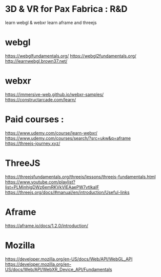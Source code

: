 # 3D & VR for Pax Fabrica : R&D
learn webgl & webxr
learn aframe and threejs

# webgl
https://webglfundamentals.org/
https://webgl2fundamentals.org/
http://learnwebgl.brown37.net/

# webxr
https://immersive-web.github.io/webxr-samples/
https://constructarcade.com/learn/

# Paid courses :
https://www.udemy.com/course/learn-webxr/
https://www.udemy.com/courses/search/?src=ukw&q=aframe
https://threejs-journey.xyz/

# ThreeJS
https://threejsfundamentals.org/threejs/lessons/threejs-fundamentals.html
https://www.youtube.com/playlist?list=PLMinhigDWz6emRKVkVIEAaePW7vtIkaIF
https://threejs.org/docs/#manual/en/introduction/Useful-links

# Aframe
https://aframe.io/docs/1.2.0/introduction/

# Mozilla
https://developer.mozilla.org/en-US/docs/Web/API/WebGL_API
https://developer.mozilla.org/en-US/docs/Web/API/WebXR_Device_API/Fundamentals
